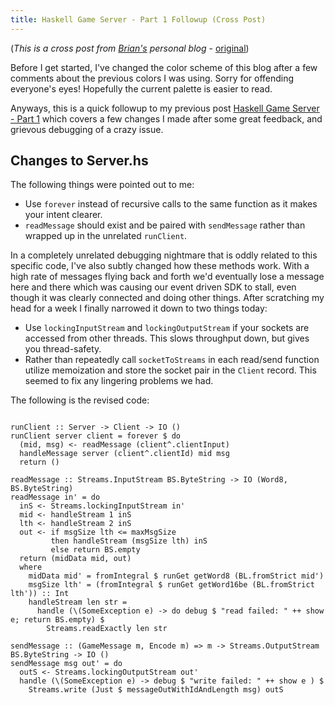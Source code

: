 ```yaml
---
title: Haskell Game Server - Part 1 Followup (Cross Post)
---
```


(_This is a cross post from [Brian's](https://twitter.com/mojobojo) personal blog_ - [original](http://mojobojo.com/posts/2015-12-28-haskell-game-server-part-1-followup.html))

Before I get started, I've changed the color scheme of this blog after a few comments about the previous colors I was using.  Sorry for offending everyone's eyes!  Hopefully the current palette is easier to read.

Anyways, this is a quick followup to my previous post [Haskell Game Server - Part 1](/posts/2015-12-26-haskell-game-server-part-1.html) which covers a few changes I made after some great feedback, and grievous debugging of a crazy issue.

## Changes to Server.hs

The following things were pointed out to me:

* Use `forever` instead of recursive calls to the same function as it makes your intent clearer.
* `readMessage` should exist and be paired with `sendMessage` rather than wrapped up in the unrelated `runClient`.

In a completely unrelated debugging nightmare that is oddly related to this specific code, I've also subtly changed how these methods work.  With a high rate of messages flying back and forth we'd eventually lose a message here and there which was causing our event driven SDK to stall, even though it was clearly connected and doing other things.  After scratching my head for a week I finally narrowed it down to two things today:

* Use `lockingInputStream` and `lockingOutputStream` if your sockets are accessed from other threads.  This slows throughput down, but gives you thread-safety.
* Rather than repeatedly call `socketToStreams` in each read/send function utilize memoization and store the socket pair in the `Client` record.  This seemed to fix any lingering problems we had.

The following is the revised code:

<pre><code class="haskell">
runClient :: Server -> Client -> IO ()
runClient server client = forever $ do
  (mid, msg) <- readMessage (client^.clientInput)
  handleMessage server (client^.clientId) mid msg
  return ()

readMessage :: Streams.InputStream BS.ByteString -> IO (Word8, BS.ByteString)
readMessage in' = do
  inS <- Streams.lockingInputStream in'
  mid <- handleStream 1 inS
  lth <- handleStream 2 inS
  out <- if msgSize lth <= maxMsgSize
         then handleStream (msgSize lth) inS
         else return BS.empty
  return (midData mid, out)
  where
    midData mid' = fromIntegral $ runGet getWord8 (BL.fromStrict mid')
    msgSize lth' = (fromIntegral $ runGet getWord16be (BL.fromStrict lth')) :: Int
    handleStream len str =
      handle (\(SomeException e) -> do debug $ "read failed: " ++ show e; return BS.empty) $
        Streams.readExactly len str

sendMessage :: (GameMessage m, Encode m) => m -> Streams.OutputStream BS.ByteString -> IO ()
sendMessage msg out' = do
  outS <- Streams.lockingOutputStream out'
  handle (\(SomeException e) -> debug $ "write failed: " ++ show e ) $
    Streams.write (Just $ messageOutWithIdAndLength msg) outS
</code></pre>
